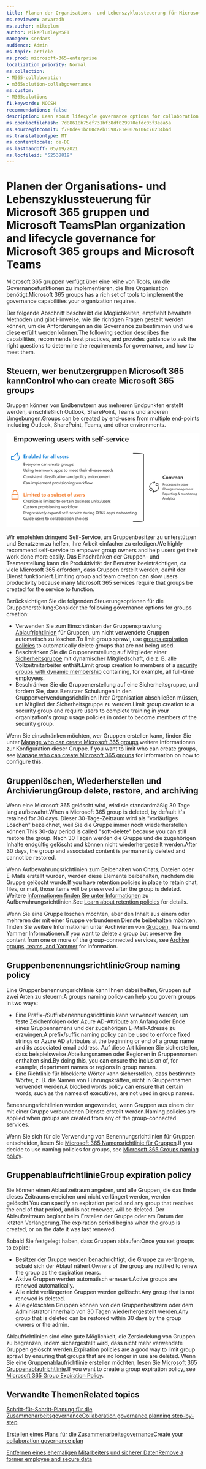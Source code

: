 ```yaml
---
title: Planen der Organisations- und Lebenszyklussteuerung für Microsoft 365 gruppen und Microsoft Teams
ms.reviewer: arvaradh
ms.author: mikeplum
author: MikePlumleyMSFT
manager: serdars
audience: Admin
ms.topic: article
ms.prod: microsoft-365-enterprise
localization_priority: Normal
ms.collection:
- M365-collaboration
- m365solution-collabgovernance
ms.custom:
- M365solutions
f1.keywords: NOCSH
recommendations: false
description: Lean about lifecycle governance options for collaboration tools in Microsoft 365
ms.openlocfilehash: 7d88618b75ef731bf38df029970efdc05f3eea5a
ms.sourcegitcommit: f780de91bc00caeb1598781e0076106c76234bad
ms.translationtype: MT
ms.contentlocale: de-DE
ms.lasthandoff: 05/19/2021
ms.locfileid: "52538819"
---
```

# <a name="plan-organization-and-lifecycle-governance-for-microsoft-365-groups-and-microsoft-teams"></a><span data-ttu-id="3528c-103">Planen der Organisations- und Lebenszyklussteuerung für Microsoft 365 gruppen und Microsoft Teams</span><span class="sxs-lookup"><span data-stu-id="3528c-103">Plan organization and lifecycle governance for Microsoft 365 groups and Microsoft Teams</span></span>

<span data-ttu-id="3528c-104">Microsoft 365 gruppen verfügt über eine reihe von Tools, um die Governancefunktionen zu implementieren, die Ihre Organisation benötigt.</span><span class="sxs-lookup"><span data-stu-id="3528c-104">Microsoft 365 groups has a rich set of tools to implement the governance capabilities your organization requires.</span></span> 

<span data-ttu-id="3528c-105">Der folgende Abschnitt beschreibt die Möglichkeiten, empfiehlt bewährte Methoden und gibt Hinweise, wie die richtigen Fragen gestellt werden können, um die Anforderungen an die Governance zu bestimmen und wie diese erfüllt werden können.</span><span class="sxs-lookup"><span data-stu-id="3528c-105">The following section describes the capabilities, recommends best practices, and provides guidance to ask the right questions to determine the requirements for governance, and how to meet them.</span></span>

## <a name="control-who-can-create-microsoft-365-groups"></a><span data-ttu-id="3528c-106">Steuern, wer benutzergruppen Microsoft 365 kann</span><span class="sxs-lookup"><span data-stu-id="3528c-106">Control who can create Microsoft 365 groups</span></span>

<span data-ttu-id="3528c-107">Gruppen können von Endbenutzern aus mehreren Endpunkten erstellt werden, einschließlich Outlook, SharePoint, Teams und anderen Umgebungen.</span><span class="sxs-lookup"><span data-stu-id="3528c-107">Groups can be created by end-users from multiple end-points including Outlook, SharePoint, Teams, and other environments.</span></span>

![Bildbeschreibung](../media/04.png)

<span data-ttu-id="3528c-109">Wir empfehlen dringend Self-Service, um Gruppenbesitzer zu unterstützen und Benutzern zu helfen, ihre Arbeit einfacher zu erledigen.</span><span class="sxs-lookup"><span data-stu-id="3528c-109">We highly recommend self-service to empower group owners and help users get their work done more easily.</span></span> <span data-ttu-id="3528c-110">Das Einschränken der Gruppen- und Teamerstellung kann die Produktivität der Benutzer beeinträchtigen, da viele Microsoft 365 erfordern, dass Gruppen erstellt werden, damit der Dienst funktioniert.</span><span class="sxs-lookup"><span data-stu-id="3528c-110">Limiting group and team creation can slow users productivity because many Microsoft 365 services require that groups be created for the service to function.</span></span>

<span data-ttu-id="3528c-111">Berücksichtigen Sie die folgenden Steuerungsoptionen für die Gruppenerstellung:</span><span class="sxs-lookup"><span data-stu-id="3528c-111">Consider the following governance options for groups creation:</span></span>

- <span data-ttu-id="3528c-112">Verwenden Sie zum Einschränken der Gruppensprawlung [Ablaufrichtlinien](microsoft-365-groups-expiration-policy.md) für Gruppen, um nicht verwendete Gruppen automatisch zu löschen.</span><span class="sxs-lookup"><span data-stu-id="3528c-112">To limit group sprawl, use [groups expiration policies](microsoft-365-groups-expiration-policy.md) to automatically delete groups that are not being used.</span></span>
- <span data-ttu-id="3528c-113">Beschränken Sie die Gruppenerstellung auf Mitglieder einer [Sicherheitsgruppe](/azure/active-directory/users-groups-roles/groups-create-rule) mit dynamischer Mitgliedschaft, die z. B. alle Vollzeitmitarbeiter enthält.</span><span class="sxs-lookup"><span data-stu-id="3528c-113">Limit group creation to members of a [security groups with dynamic membership](/azure/active-directory/users-groups-roles/groups-create-rule) containing, for example, all full-time employees.</span></span>
- <span data-ttu-id="3528c-114">Beschränken Sie die Gruppenerstellung auf eine Sicherheitsgruppe, und fordern Sie, dass Benutzer Schulungen in den Gruppenverwendungsrichtlinien Ihrer Organisation abschließen müssen, um Mitglied der Sicherheitsgruppe zu werden.</span><span class="sxs-lookup"><span data-stu-id="3528c-114">Limit group creation to a security group and require users to complete training in your organization's group usage policies in order to become members of the security group.</span></span>

<span data-ttu-id="3528c-115">Wenn Sie einschränken möchten, wer Gruppen erstellen kann, finden Sie unter [Manage who can create Microsoft 365 groups](manage-creation-of-groups.md) weitere Informationen zur Konfiguration dieser Gruppe.</span><span class="sxs-lookup"><span data-stu-id="3528c-115">If you want to limit who can create groups, see [Manage who can create Microsoft 365 groups](manage-creation-of-groups.md) for information on how to configure this.</span></span>

## <a name="group-delete-restore-and-archiving"></a><span data-ttu-id="3528c-116">Gruppenlöschen, Wiederherstellen und Archivierung</span><span class="sxs-lookup"><span data-stu-id="3528c-116">Group delete, restore, and archiving</span></span>

<span data-ttu-id="3528c-117">Wenn eine Microsoft 365 gelöscht wird, wird sie standardmäßig 30 Tage lang aufbewahrt.</span><span class="sxs-lookup"><span data-stu-id="3528c-117">When a Microsoft 365 group is deleted, by default it's retained for 30 days.</span></span> <span data-ttu-id="3528c-118">Dieser 30-Tage-Zeitraum wird als "vorläufiges Löschen" bezeichnet, weil Sie die Gruppe immer noch wiederherstellen können.</span><span class="sxs-lookup"><span data-stu-id="3528c-118">This 30-day period is called "soft-delete" because you can still restore the group.</span></span> <span data-ttu-id="3528c-119">Nach 30 Tagen werden die Gruppe und die zugehörigen Inhalte endgültig gelöscht und können nicht wiederhergestellt werden.</span><span class="sxs-lookup"><span data-stu-id="3528c-119">After 30 days, the group and associated content is permanently deleted and cannot be restored.</span></span>

<span data-ttu-id="3528c-120">Wenn Aufbewahrungsrichtlinien zum Beibehalten von Chats, Dateien oder E-Mails erstellt wurden, werden diese Elemente beibehalten, nachdem die Gruppe gelöscht wurde.</span><span class="sxs-lookup"><span data-stu-id="3528c-120">If you have retention policies in place to retain chat, files, or mail, those items will be preserved after the group is deleted.</span></span> <span data-ttu-id="3528c-121">Weitere [Informationen finden Sie unter Informationen](../compliance/retention.md) zu Aufbewahrungsrichtlinien.</span><span class="sxs-lookup"><span data-stu-id="3528c-121">See [Learn about retention policies](../compliance/retention.md) for details.</span></span>

<span data-ttu-id="3528c-122">Wenn Sie eine Gruppe löschen möchten, aber den Inhalt aus einem oder mehreren der mit einer Gruppe verbundenen Dienste beibehalten möchten, finden Sie weitere Informationen unter Archivieren von [Gruppen,](end-life-cycle-groups-teams-sites-yammer.md) Teams und Yammer Informationen.</span><span class="sxs-lookup"><span data-stu-id="3528c-122">If you want to delete a group but preserve the content from one or more of the group-connected services, see [Archive groups, teams, and Yammer](end-life-cycle-groups-teams-sites-yammer.md) for information.</span></span>

## <a name="group-naming-policy"></a><span data-ttu-id="3528c-123">Gruppenbenennungsrichtlinie</span><span class="sxs-lookup"><span data-stu-id="3528c-123">Group naming policy</span></span>

<span data-ttu-id="3528c-124">Eine Gruppenbenennungsrichtlinie kann Ihnen dabei helfen, Gruppen auf zwei Arten zu steuern:</span><span class="sxs-lookup"><span data-stu-id="3528c-124">A groups naming policy can help you govern groups in two ways:</span></span>

- <span data-ttu-id="3528c-125">Eine Präfix-/Suffixbenennungsrichtlinie kann verwendet werden, um feste Zeichenfolgen oder Azure AD-Attribute am Anfang oder Ende eines Gruppennamens und der zugehörigen E-Mail-Adresse zu erzwingen.</span><span class="sxs-lookup"><span data-stu-id="3528c-125">A prefix/suffix naming policy can be used to enforce fixed strings or Azure AD attributes at the beginning or end of a group name and its associated email address.</span></span> <span data-ttu-id="3528c-126">Auf diese Art können Sie sicherstellen, dass beispielsweise Abteilungsnamen oder Regionen in Gruppennamen enthalten sind.</span><span class="sxs-lookup"><span data-stu-id="3528c-126">By doing this, you can ensure the inclusion of, for example, department names or regions in group names.</span></span>
- <span data-ttu-id="3528c-127">Eine Richtlinie für blockierte Wörter kann sicherstellen, dass bestimmte Wörter, z. B. die Namen von Führungskräften, nicht in Gruppennamen verwendet werden.</span><span class="sxs-lookup"><span data-stu-id="3528c-127">A blocked words policy can ensure that certain words, such as the names of executives, are not used in group names.</span></span>

<span data-ttu-id="3528c-128">Benennungsrichtlinien werden angewendet, wenn Gruppen aus einem der mit einer Gruppe verbundenen Dienste erstellt werden.</span><span class="sxs-lookup"><span data-stu-id="3528c-128">Naming policies are applied when groups are created from any of the group-connected services.</span></span>

<span data-ttu-id="3528c-129">Wenn Sie sich für die Verwendung von Benennungsrichtlinien für Gruppen entscheiden, lesen Sie [Microsoft 365 Namensrichtlinie für Gruppen](groups-naming-policy.md).</span><span class="sxs-lookup"><span data-stu-id="3528c-129">If you decide to use naming policies for groups, see [Microsoft 365 Groups naming policy](groups-naming-policy.md).</span></span>

## <a name="group-expiration-policy"></a><span data-ttu-id="3528c-130">Gruppenablaufrichtlinie</span><span class="sxs-lookup"><span data-stu-id="3528c-130">Group expiration policy</span></span>

<span data-ttu-id="3528c-131">Sie können einen Ablaufzeitraum angeben, und alle Gruppen, die das Ende dieses Zeitraums erreichen und nicht verlängert werden, werden gelöscht.</span><span class="sxs-lookup"><span data-stu-id="3528c-131">You can specify an expiration period and any group that reaches the end of that period, and is not renewed, will be deleted.</span></span> <span data-ttu-id="3528c-132">Der Ablaufzeitraum beginnt beim Erstellen der Gruppe oder am Datum der letzten Verlängerung.</span><span class="sxs-lookup"><span data-stu-id="3528c-132">The expiration period begins when the group is created, or on the date it was last renewed.</span></span>

<span data-ttu-id="3528c-133">Sobald Sie festgelegt haben, dass Gruppen ablaufen:</span><span class="sxs-lookup"><span data-stu-id="3528c-133">Once you set groups to expire:</span></span>
- <span data-ttu-id="3528c-134">Besitzer der Gruppe werden benachrichtigt, die Gruppe zu verlängern, sobald sich der Ablauf nähert.</span><span class="sxs-lookup"><span data-stu-id="3528c-134">Owners of the group are notified to renew the group as the expiration nears.</span></span>
- <span data-ttu-id="3528c-135">Aktive Gruppen werden automatisch erneuert.</span><span class="sxs-lookup"><span data-stu-id="3528c-135">Active groups are renewed automatically.</span></span>
- <span data-ttu-id="3528c-136">Alle nicht verlängerten Gruppen werden gelöscht.</span><span class="sxs-lookup"><span data-stu-id="3528c-136">Any group that is not renewed is deleted.</span></span>
- <span data-ttu-id="3528c-137">Alle gelöschten Gruppen können von den Gruppenbesitzern oder dem Administrator innerhalb von 30 Tagen wiederhergestellt werden.</span><span class="sxs-lookup"><span data-stu-id="3528c-137">Any group that is deleted can be restored within 30 days by the group owners or the admin.</span></span>

<span data-ttu-id="3528c-138">Ablaufrichtlinien sind eine gute Möglichkeit, die Zersiedelung von Gruppen zu begrenzen, indem sichergestellt wird, dass nicht mehr verwendete Gruppen gelöscht werden.</span><span class="sxs-lookup"><span data-stu-id="3528c-138">Expiration policies are a good way to limit group sprawl by ensuring that groups that are no longer in use are deleted.</span></span> <span data-ttu-id="3528c-139">Wenn Sie eine Gruppenablaufrichtlinie erstellen möchten, lesen Sie [Microsoft 365 Gruppenablaufrichtlinie](microsoft-365-groups-expiration-policy.md).</span><span class="sxs-lookup"><span data-stu-id="3528c-139">If you want to create a group expiration policy, see [Microsoft 365 Group Expiration Policy](microsoft-365-groups-expiration-policy.md).</span></span>

## <a name="related-topics"></a><span data-ttu-id="3528c-140">Verwandte Themen</span><span class="sxs-lookup"><span data-stu-id="3528c-140">Related topics</span></span>

[<span data-ttu-id="3528c-141">Schritt-für-Schritt-Planung für die Zusammenarbeitsgovernance</span><span class="sxs-lookup"><span data-stu-id="3528c-141">Collaboration governance planning step-by-step</span></span>](collaboration-governance-overview.md#collaboration-governance-planning-step-by-step)

[<span data-ttu-id="3528c-142">Erstellen eines Plans für die Zusammenarbeitsgovernance</span><span class="sxs-lookup"><span data-stu-id="3528c-142">Create your collaboration governance plan</span></span>](collaboration-governance-first.md)

[<span data-ttu-id="3528c-143">Entfernen eines ehemaligen Mitarbeiters und sicherer Daten</span><span class="sxs-lookup"><span data-stu-id="3528c-143">Remove a former employee and secure data</span></span>](/microsoft-365/admin/add-users/remove-former-employee)
